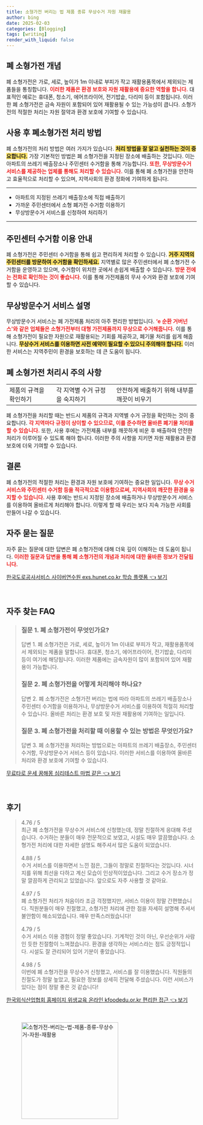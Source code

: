 ```yaml
---
title: 소형가전 버리는 법 제품 종류 무상수거 자원 재활용
author: bing
date: 2025-02-03
categories: [Blogging]
tags: [writing]
render_with_liquid: false
---
```



<h2 id='폐 소형가전 개념'>폐 소형가전 개념</h2>

<p>폐 소형가전은 가로, 세로, 높이가 1m 이내로 부피가 작고 재활용품목에서 제외되는 제품들을 통칭합니다. <b><span style="color: #ee2323;">이러한 제품은 환경 보호와 자원 재활용에 중요한 역할을 합니다.</span></b> 대표적인 예로는 휴대폰, 청소기, 에어프라이어, 전기밥솥, 다리미 등이 포함됩니다. 이러한 폐 소형가전은 금속 자원이 포함되어 있어 재활용될 수 있는 가능성이 큽니다. 소형가전의 적절한 처리는 자원 절약과 환경 보호에 기여할 수 있습니다.</p>

<h2 id='사용 후 폐소형가전 처리 방법'>사용 후 폐소형가전 처리 방법</h2>

<p>폐 소형가전의 처리 방법은 여러 가지가 있습니다. <b><span style="background-color: #ffe066;">처리 방법을 잘 알고 실천하는 것이 중요합니다.</span></b> 가장 기본적인 방법은 폐 소형가전을 지정된 장소에 배출하는 것입니다. 이는 아파트의 쓰레기 배출장소나 주민센터 수거함을 통해 가능합니다. <b><span style="color: #ee2323;">또한, 무상방문수거 서비스를 제공하는 업체를 통해도 처리할 수 있습니다.</span></b> 이를 통해 폐 소형가전을 안전하고 효율적으로 처리할 수 있으며, 지역사회의 환경 정화에 기여하게 됩니다.</p>

<hr />

<ul>
    <li>아파트의 지정된 쓰레기 배출장소에 직접 배출하기</li>
    <li>가까운 주민센터에서 소형 폐가전 수거함 이용하기</li>
    <li>무상방문수거 서비스를 신청하여 처리하기</li>
</ul>

<hr />

<h2 id='주민센터 수거함 이용 안내'>주민센터 수거함 이용 안내</h2>

<p>폐 소형가전은 주민센터 수거함을 통해 쉽고 편리하게 처리할 수 있습니다. <b><span style="background-color: #ffe066;">거주 지역의 주민센터를 방문하여 수거함을 확인하세요.</span></b> 지역별로 많은 주민센터에서 폐 소형가전 수거함을 운영하고 있으며, 수거함이 위치한 곳에서 손쉽게 배출할 수 있습니다. <b><span style="color: #ee2323;">방문 전에는 전화로 확인하는 것이 좋습니다.</span></b> 이를 통해 가전제품의 무사 수거와 환경 보호에 기여할 수 있습니다.</p>

<h2 id='무상방문수거 서비스 설명'>무상방문수거 서비스 설명</h2>

<p>무상방문수거 서비스는 폐 가전제품 처리의 아주 편리한 방법입니다. <b><span style="color: #ee2323;">‘e 순환 거버넌스'와 같은 업체들은 소형가전부터 대형 가전제품까지 무상으로 수거해줍니다.</span></b> 이를 통해 소형가전이 필요한 자원으로 재활용되는 기회를 제공하고, 폐기물 처리를 쉽게 해줍니다. <b><span style="background-color: #ffe066;">무상수거 서비스를 이용하면 사전 예약이 필요할 수 있으니 주의해야 합니다.</span></b> 이러한 서비스는 지역주민이 환경을 보호하는 데 큰 도움이 됩니다.</p>

<h2 id='폐 소형가전 처리시 주의 사항'>폐 소형가전 처리시 주의 사항</h2>

<table>
    <tr>
        <td>제품의 규격을 확인하기</td>
        <td>각 지역별 수거 규정을 숙지하기</td>
        <td>안전하게 배출하기 위해 내부를 깨끗이 비우기</td>
    </tr>
</table>

<p>폐 소형가전을 처리할 때는 반드시 제품의 규격과 지역별 수거 규정을 확인하는 것이 중요합니다. <b><span style="color: #ee2323;">각 지역마다 규정이 상이할 수 있으므로, 이를 준수하면 올바른 폐기물 처리를 할 수 있습니다.</span></b> 또한, 사용 후에는 가전제품 내부를 깨끗하게 비운 후 배출하여 안전한 처리가 이루어질 수 있도록 해야 합니다. 이러한 주의 사항을 지키면 자원 재활용과 환경 보호에 더욱 기여할 수 있습니다.</p>

<h2 id='결론'>결론</h2>

<p>폐 소형가전의 적절한 처리는 환경과 자원 보호에 기여하는 중요한 일입니다. <b><span style="color: #ee2323;">무상 수거 서비스와 주민센터 수거함 등을 적극적으로 이용함으로써, 지역사회의 깨끗한 환경을 유지할 수 있습니다.</span></b> 사용 후에는 반드시 지정된 장소에 배출하거나 무상방문수거 서비스를 이용하여 올바르게 처리해야 합니다. 이렇게 할 때 우리는 보다 지속 가능한 사회를 만들어 나갈 수 있습니다.</p>

<h2 id='자주 묻는 질문'>자주 묻는 질문</h2>

<p>자주 묻는 질문에 대한 답변은 폐 소형가전에 대해 더욱 깊이 이해하는 데 도움이 됩니다. <b><span style="color: #ee2323;">이러한 질문과 답변을 통해 폐 소형가전의 개념과 처리에 대한 올바른 정보가 전달됩니다.</span></b></p>


<p><a class="click-button" title="한국도로공사서비스 사이버연수원 exs.hunet.co.kr 학습 플랫폼" href="https://purplelist.github.io/posts/%ED%95%9C%EA%B5%AD%EB%8F%84%EB%A1%9C%EA%B3%B5%EC%82%AC%EC%84%9C%EB%B9%84%EC%8A%A4-%EC%82%AC%EC%9D%B4%EB%B2%84%EC%97%B0%EC%88%98%EC%9B%90-exs.hunet.co.kr-%ED%95%99%EC%8A%B5-%ED%94%8C%EB%9E%AB%ED%8F%BC/" rel="dofollow">한국도로공사서비스 사이버연수원 exs.hunet.co.kr 학습 플랫폼 👈 보기</a></p><br>
<h2 id='자주_찾는_FAQ'>자주 찾는 FAQ</h2>
<div itemscope="" itemtype="https://schema.org/FAQPage"> 
<blockquote> 
<div itemscope="" itemprop="mainEntity" itemtype="https://schema.org/Question"> 
<h3 itemprop="name">질문 1. 폐 소형가전이 무엇인가요?</h3> 
<div itemscope="" itemprop="acceptedAnswer" itemtype="https://schema.org/Answer"> 
<span itemprop="text"> 
<p>답변 1. 폐 소형가전은 가로, 세로, 높이가 1m 이내로 부피가 작고, 재활용품목에서 제외되는 제품을 말합니다. 휴대폰, 청소기, 에어프라이어, 전기밥솥, 다리미 등이 여기에 해당됩니다. 이러한 제품에는 금속자원이 많이 포함되어 있어 재활용이 가능합니다.</p> 
</span> 
</div> 
</div> 

<div itemscope="" itemprop="mainEntity" itemtype="https://schema.org/Question"> 
<h3 itemprop="name">질문 2. 폐 소형가전을 어떻게 처리해야 하나요?</h3> 
<div itemscope="" itemprop="acceptedAnswer" itemtype="https://schema.org/Answer"> 
<span itemprop="text"> 
<p>답변 2. 폐 소형가전은 소형가전 버리는 법에 따라 아파트의 쓰레기 배출장소나 주민센터 수거함을 이용하거나, 무상방문수거 서비스를 이용하여 적절히 처리할 수 있습니다. 올바른 처리는 환경 보호 및 자원 재활용에 기여하는 일입니다.</p> 
</span> 
</div> 
</div> 

<div itemscope="" itemprop="mainEntity" itemtype="https://schema.org/Question"> 
<h3 itemprop="name">질문 3. 폐 소형가전을 처리할 때 이용할 수 있는 방법은 무엇인가요?</h3> 
<div itemscope="" itemprop="acceptedAnswer" itemtype="https://schema.org/Answer"> 
<span itemprop="text"> 
<p>답변 3. 폐 소형가전을 처리하는 방법으로는 아파트의 쓰레기 배출장소, 주민센터 수거함, 무상방문수거 서비스 등이 있습니다. 이러한 서비스를 이용하여 올바른 처리와 환경 보호에 기여할 수 있습니다.</p> 
</span> 
</div> 
</div> 
</blockquote> 
</div>
<p><a class="click-button" title="무료타로 운세 꿈해몽 심리테스트 마법 같은" href="https://purplelist.github.io/posts/%EB%AC%B4%EB%A3%8C%ED%83%80%EB%A1%9C-%EC%9A%B4%EC%84%B8-%EA%BF%88%ED%95%B4%EB%AA%BD-%EC%8B%AC%EB%A6%AC%ED%85%8C%EC%8A%A4%ED%8A%B8-%EB%A7%88%EB%B2%95-%EA%B0%99%EC%9D%80/" rel="dofollow">무료타로 운세 꿈해몽 심리테스트 마법 같은 👈 보기</a></p><br>
<h2 id='후기'>후기</h2>
<div itemscope itemtype="https://schema.org/Product">
  <blockquote>
  <div itemprop="review" itemscope itemtype="https://schema.org/Review">
      <div itemprop="reviewRating" itemscope itemtype="https://schema.org/Rating"> <span itemprop="ratingValue">4.76</span> / <span itemprop="bestRating">5</span> </div>
      <span itemprop="reviewBody">최근 폐 소형가전을 무상수거 서비스에 신청했는데, 정말 친절하게 응대해 주셨습니다. 수거하는 분들이 매우 전문적으로 보였고, 시설도 매우 깔끔했습니다. 소형가전 처리에 대한 자세한 설명도 해주셔서 많은 도움이 되었습니다.</span>
  </div>
  <br>
  <div itemprop="review" itemscope itemtype="https://schema.org/Review">
      <div itemprop="reviewRating" itemscope itemtype="https://schema.org/Rating"> <span itemprop="ratingValue">4.88</span> / <span itemprop="bestRating">5</span> </div>
      <span itemprop="reviewBody">수거 서비스를 이용하면서 느낀 점은, 그들이 정말로 친절하다는 것입니다. 시너지를 위해 최선을 다하고 계신 모습이 인상적이었습니다. 그리고 수거 장소가 정말 깔끔하게 관리되고 있었습니다. 앞으로도 자주 사용할 것 같아요.</span>
  </div>
  <br>
  <div itemprop="review" itemscope itemtype="https://schema.org/Review">
      <div itemprop="reviewRating" itemscope itemtype="https://schema.org/Rating"> <span itemprop="ratingValue">4.97</span> / <span itemprop="bestRating">5</span> </div>
      <span itemprop="reviewBody">폐 소형가전 처리가 처음이라 조금 걱정했지만, 서비스 이용이 정말 간편했습니다. 직원분들이 매우 친절했고, 소형가전 처리에 관한 점을 자세히 설명해 주셔서 불안함이 해소되었습니다. 매우 만족스러웠습니다!</span>
  </div>
  <br>
  <div itemprop="review" itemscope itemtype="https://schema.org/Review">
      <div itemprop="reviewRating" itemscope itemtype="https://schema.org/Rating"> <span itemprop="ratingValue">4.79</span> / <span itemprop="bestRating">5</span> </div>
      <span itemprop="reviewBody">수거 서비스 이용 경험이 정말 좋았습니다. 기계적인 것이 아닌, 우선순위가 사람인 듯한 친절함이 느껴졌습니다. 환경을 생각하는 서비스라는 점도 긍정적입니다. 시설도 잘 관리되어 있어 기분이 좋았습니다.</span>
  </div>
  <br>
  <div itemprop="review" itemscope itemtype="https://schema.org/Review">
      <div itemprop="reviewRating" itemscope itemtype="https://schema.org/Rating"> <span itemprop="ratingValue">4.98</span> / <span itemprop="bestRating">5</span> </div>
      <span itemprop="reviewBody">이번에 폐 소형가전을 무상수거 신청했고, 서비스를 잘 이용했습니다. 직원들의 친절도가 정말 높았고, 필요한 정보를 상세히 전달해 주셨습니다. 이런 서비스가 있다는 점이 정말 좋은 것 같습니다!</span>
  </div>
  </blockquote>
</div>
<p><a class="click-button" title="한국외식산업협회 홈페이지 위생교육 온라인 kfoodedu.or.kr 편리한 접근" href="https://purplelist.github.io/posts/%ED%95%9C%EA%B5%AD%EC%99%B8%EC%8B%9D%EC%82%B0%EC%97%85%ED%98%91%ED%9A%8C-%ED%99%88%ED%8E%98%EC%9D%B4%EC%A7%80-%EC%9C%84%EC%83%9D%EA%B5%90%EC%9C%A1-%EC%98%A8%EB%9D%BC%EC%9D%B8-kfoodedu.or.kr-%ED%8E%B8%EB%A6%AC%ED%95%9C-%EC%A0%91%EA%B7%BC/" rel="dofollow">한국외식산업협회 홈페이지 위생교육 온라인 kfoodedu.or.kr 편리한 접근 👈 보기</a></p><br>
<figure class="image"><img src="https://purplelist.github.io/assets/img/thumbnail/소형가전-버리는-법-제품-종류-무상수거-자원-재활용.webp" alt="소형가전-버리는-법-제품-종류-무상수거-자원-재활용" width="256" height="256"></figure>
